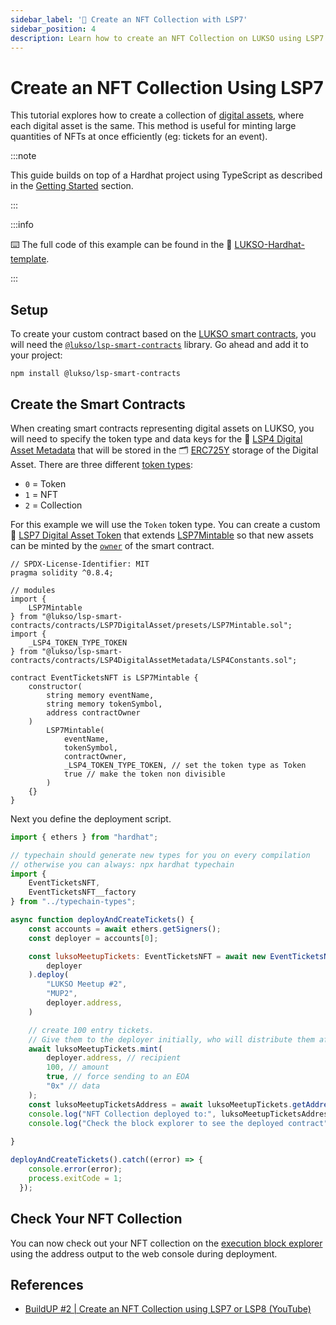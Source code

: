 ```yaml
---
sidebar_label: '👾 Create an NFT Collection with LSP7'
sidebar_position: 4
description: Learn how to create an NFT Collection on LUKSO using LSP7 Digital Asset standard.
---
```


# Create an NFT Collection Using LSP7

This tutorial explores how to create a collection of [digital assets](../../standards/tokens/LSP7-Digital-Asset.md), where each digital asset is the same. This method is useful for minting large quantities of NFTs at once efficiently (eg: tickets for an event).

:::note

This guide builds on top of a Hardhat project using TypeScript as described in the [Getting Started](../smart-contract-developers/getting-started.md) section.

:::

:::info

⌨️ The full code of this example can be found in the 👾 [LUKSO-Hardhat-template](https://github.com/CJ42/LUKSO-Hardhat-template).

:::

## Setup

To create your custom contract based on the [LUKSO smart contracts](../../contracts/introduction.md), you will need the [`@lukso/lsp-smart-contracts`](../../tools/lsp-smart-contracts/getting-started.md) library. Go ahead and add it to your project:

```shell
npm install @lukso/lsp-smart-contracts
```

## Create the Smart Contracts

When creating smart contracts representing digital assets on LUKSO, you will need to specify the token type and data keys for the 📄 [LSP4 Digital Asset Metadata](../../standards/tokens/LSP4-Digital-Asset-Metadata) that will be stored in the 🗂️ [ERC725Y](../../standards/lsp-background/erc725.md#erc725y-generic-data-keyvalue-store) storage of the Digital Asset. There are three different [token types](../../standards/tokens/LSP4-Digital-Asset-Metadata.md#lsp4tokentype):

- `0` = Token
- `1` = NFT
- `2` = Collection

For this example we will use the `Token` token type. You can create a custom 🌄 [LSP7 Digital Asset Token](../../standards/tokens/LSP7-Digital-Asset.md) that extends [LSP7Mintable](../../contracts/contracts/LSP7DigitalAsset/presets/LSP7Mintable.md) so that new assets can be minted by the [`owner`](../../contracts/contracts/LSP7DigitalAsset/presets/LSP7Mintable.md#owner) of the smart contract.

```solidity title="contracts/Example1/EventTicketsNFT.sol"
// SPDX-License-Identifier: MIT
pragma solidity ^0.8.4;

// modules
import {
    LSP7Mintable
} from "@lukso/lsp-smart-contracts/contracts/LSP7DigitalAsset/presets/LSP7Mintable.sol";
import {
    _LSP4_TOKEN_TYPE_TOKEN
} from "@lukso/lsp-smart-contracts/contracts/LSP4DigitalAssetMetadata/LSP4Constants.sol";

contract EventTicketsNFT is LSP7Mintable {
    constructor(
        string memory eventName,
        string memory tokenSymbol,
        address contractOwner
    )
        LSP7Mintable(
            eventName,
            tokenSymbol,
            contractOwner,
            _LSP4_TOKEN_TYPE_TOKEN, // set the token type as Token
            true // make the token non divisible
        )
    {}
}
```

Next you define the deployment script.

<!-- prettier-ignore-start -->
```js title="scripts/mintTickets.ts"
import { ethers } from "hardhat";

// typechain should generate new types for you on every compilation 
// otherwise you can always: npx hardhat typechain 
import {
    EventTicketsNFT,
    EventTicketsNFT__factory
} from "../typechain-types";

async function deployAndCreateTickets() {
    const accounts = await ethers.getSigners();
    const deployer = accounts[0];

    const luksoMeetupTickets: EventTicketsNFT = await new EventTicketsNFT__factory(
        deployer
    ).deploy(
        "LUKSO Meetup #2",
        "MUP2",
        deployer.address,
    )

    // create 100 entry tickets.
    // Give them to the deployer initially, who will distribute them afterwards.
    await luksoMeetupTickets.mint(
        deployer.address, // recipient
        100, // amount
        true, // force sending to an EOA
        "0x" // data
    );
    const luksoMeetupTicketsAddress = await luksoMeetupTickets.getAddress()
    console.log("NFT Collection deployed to:", luksoMeetupTicketsAddress)
    console.log("Check the block explorer to see the deployed contract")
    
}

deployAndCreateTickets().catch((error) => {
    console.error(error);
    process.exitCode = 1;
  });

```
<!-- prettier-ignore-end -->

## Check Your NFT Collection

You can now check out your NFT collection on the [execution block explorer](https://explorer.execution.testnet.lukso.network/) using the address output to the web console during deployment.

## References

- [BuildUP #2 | Create an NFT Collection using LSP7 or LSP8 (YouTube)](https://www.youtube.com/watch?v=DMpeMswK12w)
